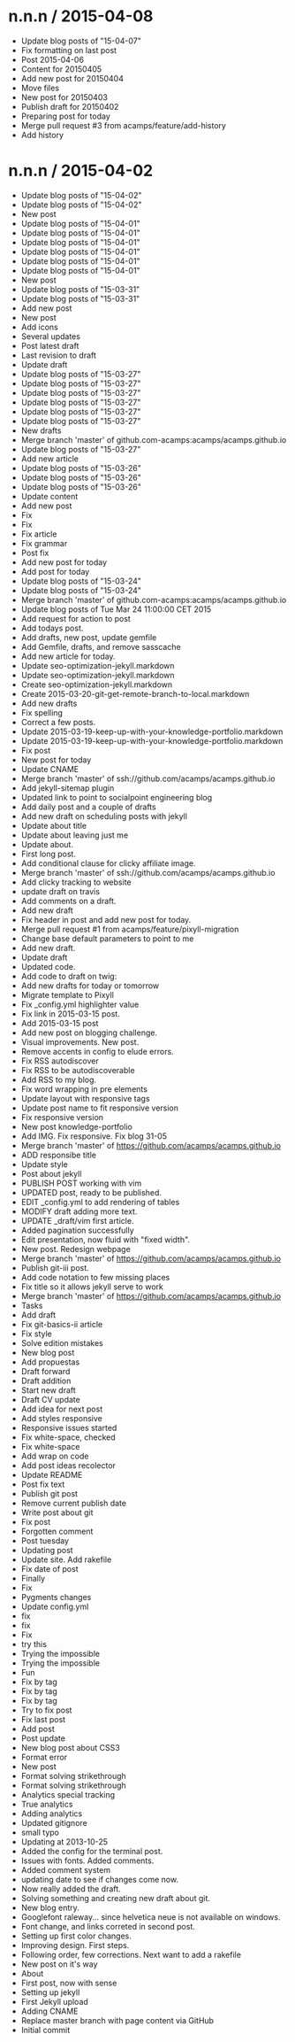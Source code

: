 
n.n.n / 2015-04-08
==================

  * Update blog posts of "15-04-07"
  * Fix formatting on last post
  * Post 2015-04-06
  * Content for 20150405
  * Add new post for 20150404
  * Move files
  * New post for 20150403
  * Publish draft for 20150402
  * Preparing post for today
  * Merge pull request #3 from acamps/feature/add-history
  * Add history

n.n.n / 2015-04-02
==================

  * Update blog posts of "15-04-02"
  * Update blog posts of "15-04-02"
  * New post
  * Update blog posts of "15-04-01"
  * Update blog posts of "15-04-01"
  * Update blog posts of "15-04-01"
  * Update blog posts of "15-04-01"
  * Update blog posts of "15-04-01"
  * Update blog posts of "15-04-01"
  * New post
  * Update blog posts of "15-03-31"
  * Update blog posts of "15-03-31"
  * Add new post
  * New post
  * Add icons
  * Several updates
  * Post latest draft
  * Last revision to draft
  * Update draft
  * Update blog posts of "15-03-27"
  * Update blog posts of "15-03-27"
  * Update blog posts of "15-03-27"
  * Update blog posts of "15-03-27"
  * Update blog posts of "15-03-27"
  * Update blog posts of "15-03-27"
  * New drafts
  * Merge branch 'master' of github.com-acamps:acamps/acamps.github.io
  * Update blog posts of "15-03-27"
  * Add new article
  * Update blog posts of "15-03-26"
  * Update blog posts of "15-03-26"
  * Update blog posts of "15-03-26"
  * Update content
  * Add new post
  * Fix
  * Fix
  * Fix article
  * Fix grammar
  * Post fix
  * Add new post for today
  * Add post for today
  * Update blog posts of "15-03-24"
  * Update blog posts of "15-03-24"
  * Merge branch 'master' of github.com-acamps:acamps/acamps.github.io
  * Update blog posts of Tue Mar 24 11:00:00 CET 2015
  * Add request for action to post
  * Add todays post.
  * Add drafts, new post, update gemfile
  * Add Gemfile, drafts, and remove sasscache
  * Add new article for today.
  * Update seo-optimization-jekyll.markdown
  * Update seo-optimization-jekyll.markdown
  * Create seo-optimization-jekyll.markdown
  * Create 2015-03-20-git-get-remote-branch-to-local.markdown
  * Add new drafts
  * Fix spelling
  * Correct a few posts.
  * Update 2015-03-19-keep-up-with-your-knowledge-portfolio.markdown
  * Update 2015-03-19-keep-up-with-your-knowledge-portfolio.markdown
  * Fix post
  * New post for today
  * Update CNAME
  * Merge branch 'master' of ssh://github.com/acamps/acamps.github.io
  * Add jekyll-sitemap plugin
  * Updated link to point to socialpoint engineering blog
  * Add daily post and a couple of drafts
  * Add new draft on scheduling posts with jekyll
  * Update about title
  * Update about leaving just me
  * Update about.
  * First long post.
  * Add conditional clause for clicky affiliate image.
  * Merge branch 'master' of ssh://github.com/acamps/acamps.github.io
  * Add clicky tracking to website
  * update draft on travis
  * Add comments on a draft.
  * Add new draft
  * Fix header in post and add new post for today.
  * Merge pull request #1 from acamps/feature/pixyll-migration
  * Change base default parameters to point to me
  * Add new draft.
  * Update draft
  * Updated code.
  * Add code to draft on twig:
  * Add new drafts for today or tomorrow
  * Migrate template to Pixyll
  * Fix _config.yml highlighter value
  * Fix link in 2015-03-15 post.
  * Add 2015-03-15 post
  * Add new post on blogging challenge.
  * Visual improvements. New post.
  * Remove accents in config to elude errors.
  * Fix RSS autodiscover
  * Fix RSS to be autodiscoverable
  * Add RSS to my blog.
  * Fix word wrapping in pre elements
  * Update layout with responsive tags
  * Update post name to fit responsive version
  * Fix responsive version
  * New post knowledge-portfolio
  * Add IMG. Fix responsive. Fix blog 31-05
  * Merge branch 'master' of https://github.com/acamps/acamps.github.io
  * ADD responsibe title
  * Update style
  * Post about jekyll
  * PUBLISH POST working with vim
  * UPDATED post, ready to be published.
  * EDIT _config.yml to add rendering of tables
  * MODIFY draft adding more text.
  * UPDATE _draft/vim first article.
  * Added pagination successfully
  * Edit presentation, now fluid with "fixed width".
  * New post. Redesign webpage
  * Merge branch 'master' of https://github.com/acamps/acamps.github.io
  * Publish git-iii post.
  * Add code notation to few missing places
  * Fix title so it allows jekyll serve to work
  * Merge branch 'master' of https://github.com/acamps/acamps.github.io
  * Tasks
  * Add draft
  * Fix git-basics-ii article
  * Fix style
  * Solve edition mistakes
  * New blog post
  * Add propuestas
  * Draft forward
  * Draft addition
  * Start new draft
  * Draft CV update
  * Add idea for next post
  * Add styles responsive
  * Responsive issues started
  * Fix white-space, checked
  * Fix white-space
  * Add wrap on code
  * Add post ideas recolector
  * Update README
  * Post fix text
  * Publish git post
  * Remove current publish date
  * Write post about git
  * Fix post
  * Forgotten comment
  * Post tuesday
  * Updating post
  * Update site. Add rakefile
  * Fix date of post
  * Finally
  * Fix
  * Pygments changes
  * Update config.yml
  * fix
  * fix
  * Fix
  * try this
  * Trying the impossible
  * Trying the impossible
  * Fun
  * Fix by tag
  * Fix by tag
  * Fix by tag
  * Try to fix post
  * Fix last post
  * Add post
  * Post update
  * New blog post about CSS3
  * Format error
  * New post
  * Format solving strikethrough
  * Format solving strikethrough
  * Analytics special tracking
  * True analytics
  * Adding analytics
  * Updated gitignore
  * small typo
  * Updating at 2013-10-25
  * Added the config for the terminal post.
  * Issues with fonts. Added comments.
  * Added comment system
  * updating date to see if changes come now.
  * Now really added the draft.
  * Solving something and creating new draft about git.
  * New blog entry.
  * Googlefont raleway... since helvetica neue is not available on windows.
  * Font change, and links correted in second post.
  * Setting up first color changes.
  * Improving design. First steps.
  * Following order, few corrections. Next want to add a rakefile
  * New post on it's way
  * About
  * First post, now with sense
  * Setting up jekyll
  * First Jekyll upload
  * Adding CNAME
  * Replace master branch with page content via GitHub
  * Initial commit
